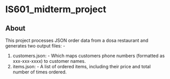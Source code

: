 # IS601_midterm_project

## About
This project processes JSON order data from a dosa restaurant and generates two output files: -
1. customers.json: - Which maps customers phone numbers (formatted as xxx-xxx-xxxx) to customer names.
2. items.json: - A list of ordered items, including their price and total number of times ordered.